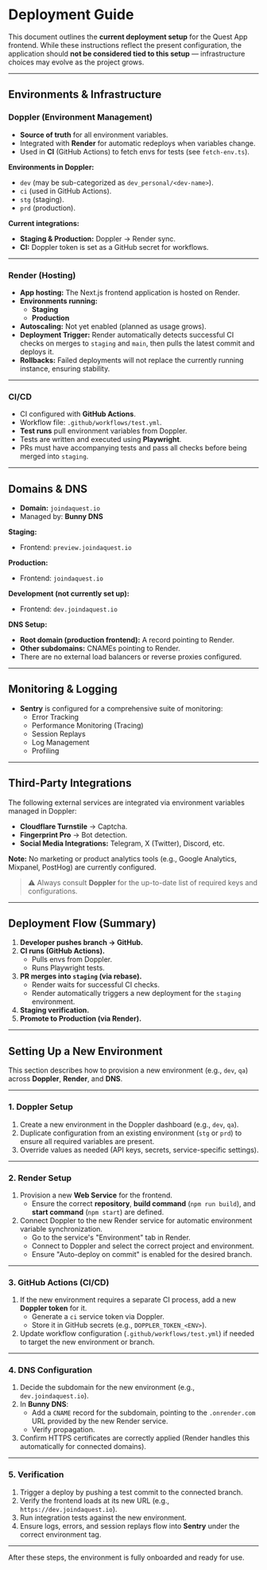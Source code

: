 # Deployment Guide

This document outlines the **current deployment setup** for the Quest App frontend.
While these instructions reflect the present configuration, the application should **not be considered tied to this setup** — infrastructure choices may evolve as the project grows.

---

## Environments & Infrastructure

### Doppler (Environment Management)

*   **Source of truth** for all environment variables.
*   Integrated with **Render** for automatic redeploys when variables change.
*   Used in **CI** (GitHub Actions) to fetch envs for tests (see `fetch-env.ts`).

**Environments in Doppler:**

*   `dev` (may be sub-categorized as `dev_personal/<dev-name>`).
*   `ci` (used in GitHub Actions).
*   `stg` (staging).
*   `prd` (production).

**Current integrations:**

*   **Staging & Production:** Doppler → Render sync.
*   **CI:** Doppler token is set as a GitHub secret for workflows.

---

### Render (Hosting)

*   **App hosting:** The Next.js frontend application is hosted on Render.
*   **Environments running:**
    *   **Staging**
    *   **Production**
*   **Autoscaling:** Not yet enabled (planned as usage grows).
*   **Deployment Trigger:** Render automatically detects successful CI checks on merges to `staging` and `main`, then pulls the latest commit and deploys it.
*   **Rollbacks:** Failed deployments will not replace the currently running instance, ensuring stability.

---

### CI/CD

*   CI configured with **GitHub Actions**.
*   Workflow file: `.github/workflows/test.yml`.
*   **Test runs** pull environment variables from Doppler.
*   Tests are written and executed using **Playwright**.
*   PRs must have accompanying tests and pass all checks before being merged into `staging`.

---

## Domains & DNS

*   **Domain:** `joindaquest.io`
*   Managed by: **Bunny DNS**

**Staging:**

*   Frontend: `preview.joindaquest.io`

**Production:**

*   Frontend: `joindaquest.io`

**Development (not currently set up):**

*   Frontend: `dev.joindaquest.io`

**DNS Setup:**

*   **Root domain (production frontend):** A record pointing to Render.
*   **Other subdomains:** CNAMEs pointing to Render.
*   There are no external load balancers or reverse proxies configured.

---

## Monitoring & Logging

*   **Sentry** is configured for a comprehensive suite of monitoring:
    *   Error Tracking
    *   Performance Monitoring (Tracing)
    *   Session Replays
    *   Log Management
    *   Profiling

---

## Third-Party Integrations

The following external services are integrated via environment variables managed in Doppler:

*   **Cloudflare Turnstile** → Captcha.
*   **Fingerprint Pro** → Bot detection.
*   **Social Media Integrations:** Telegram, X (Twitter), Discord, etc.

**Note:** No marketing or product analytics tools (e.g., Google Analytics, Mixpanel, PostHog) are currently configured.

> ⚠️ Always consult **Doppler** for the up-to-date list of required keys and configurations.

---

## Deployment Flow (Summary)

1.  **Developer pushes branch → GitHub.**
2.  **CI runs (GitHub Actions).**
    *   Pulls envs from Doppler.
    *   Runs Playwright tests.
3.  **PR merges into `staging` (via rebase).**
    *   Render waits for successful CI checks.
    *   Render automatically triggers a new deployment for the `staging` environment.
4.  **Staging verification.**
5.  **Promote to Production (via Render).**

---

## Setting Up a New Environment

This section describes how to provision a new environment (e.g., `dev`, `qa`) across **Doppler**, **Render**, and **DNS**.

---

### 1. Doppler Setup

1.  Create a new environment in the Doppler dashboard (e.g., `dev`, `qa`).
2.  Duplicate configuration from an existing environment (`stg` or `prd`) to ensure all required variables are present.
3.  Override values as needed (API keys, secrets, service-specific settings).

---

### 2. Render Setup

1.  Provision a new **Web Service** for the frontend.
    *   Ensure the correct **repository**, **build command** (`npm run build`), and **start command** (`npm start`) are defined.
2.  Connect Doppler to the new Render service for automatic environment variable synchronization.
    *   Go to the service's "Environment" tab in Render.
    *   Connect to Doppler and select the correct project and environment.
    *   Ensure "Auto-deploy on commit" is enabled for the desired branch.

---

### 3. GitHub Actions (CI/CD)

1.  If the new environment requires a separate CI process, add a new **Doppler token** for it.
    *   Generate a `ci` service token via Doppler.
    *   Store it in GitHub secrets (e.g., `DOPPLER_TOKEN_<ENV>`).
2.  Update workflow configuration (`.github/workflows/test.yml`) if needed to target the new environment or branch.

---

### 4. DNS Configuration

1.  Decide the subdomain for the new environment (e.g., `dev.joindaquest.io`).
2.  In **Bunny DNS**:
    *   Add a `CNAME` record for the subdomain, pointing to the `.onrender.com` URL provided by the new Render service.
    *   Verify propagation.
3.  Confirm HTTPS certificates are correctly applied (Render handles this automatically for connected domains).

---

### 5. Verification

1.  Trigger a deploy by pushing a test commit to the connected branch.
2.  Verify the frontend loads at its new URL (e.g., `https://dev.joindaquest.io`).
3.  Run integration tests against the new environment.
4.  Ensure logs, errors, and session replays flow into **Sentry** under the correct environment tag.

---

After these steps, the environment is fully onboarded and ready for use.

